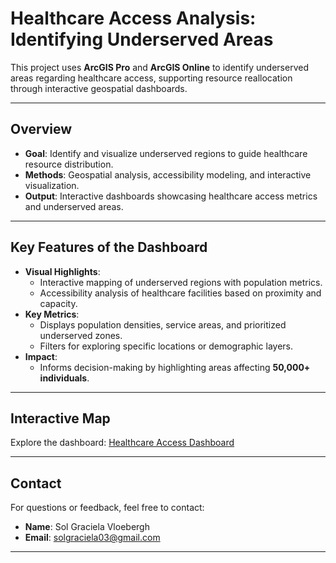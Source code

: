 # **Healthcare Access Analysis: Identifying Underserved Areas**

This project uses **ArcGIS Pro** and **ArcGIS Online** to identify underserved areas regarding healthcare access, supporting resource reallocation through interactive geospatial dashboards.

---

## **Overview**
- **Goal**: Identify and visualize underserved regions to guide healthcare resource distribution.
- **Methods**: Geospatial analysis, accessibility modeling, and interactive visualization.
- **Output**: Interactive dashboards showcasing healthcare access metrics and underserved areas.

---

## **Key Features of the Dashboard**
- **Visual Highlights**:
  - Interactive mapping of underserved regions with population metrics.
  - Accessibility analysis of healthcare facilities based on proximity and capacity.
- **Key Metrics**:
  - Displays population densities, service areas, and prioritized underserved zones.
  - Filters for exploring specific locations or demographic layers.
- **Impact**:
  - Informs decision-making by highlighting areas affecting **50,000+ individuals**.

---

## **Interactive Map**
Explore the dashboard: [Healthcare Access Dashboard](https://clemson.maps.arcgis.com/apps/dashboards/370f724163fb4b32a328f173f18231c0)

---

## **Contact**
For questions or feedback, feel free to contact:
- **Name**: Sol Graciela Vloebergh
- **Email**: solgraciela03@gmail.com

---

